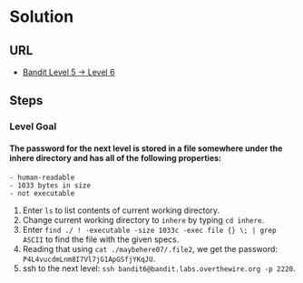 # Solution

## URL
- [Bandit Level 5 → Level 6](https://overthewire.org/wargames/bandit/bandit6.html)

## Steps

### Level Goal

#### The password for the next level is stored in a file somewhere under the inhere directory and has all of the following properties:
    - human-readable
    - 1033 bytes in size
    - not executable
1. Enter `ls` to list contents of current working directory.
2. Change current working directory to `inhere` by typing `cd inhere`.
3. Enter `find ./ ! -executable -size 1033c -exec file {} \; | grep ASCII` to find the file with the given specs.
5. Reading that using `cat ./maybehere07/.file2`, we get the password: `P4L4vucdmLnm8I7Vl7jG1ApGSfjYKqJU`.
6. ssh to the next level: `ssh bandit6@bandit.labs.overthewire.org -p 2220`.